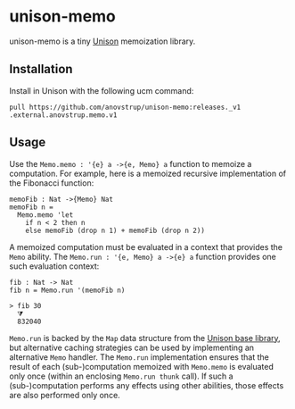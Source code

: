 # unison-memo

unison-memo is a tiny [Unison](https://unisonweb.org) memoization library.

## Installation

Install in Unison with the following ucm command:
```
pull https://github.com/anovstrup/unison-memo:releases._v1 .external.anovstrup.memo.v1
```

## Usage

Use the `Memo.memo : '{e} a ->{e, Memo} a` function to memoize a computation. For example, here is a memoized recursive implementation of the Fibonacci function:

```
memoFib : Nat ->{Memo} Nat
memoFib n =
  Memo.memo 'let
    if n < 2 then n
    else memoFib (drop n 1) + memoFib (drop n 2))
```

A memoized computation must be evaluated in a context that provides the `Memo` ability. The `Memo.run : '{e, Memo} a ->{e} a` function provides one such evaluation context:

```
fib : Nat -> Nat
fib n = Memo.run '(memoFib n)

> fib 30
  ⧩
  832040
```

`Memo.run` is backed by the `Map` data structure from the [Unison base library](https://github.com/unisonweb/base), but alternative caching strategies can be used by implementing an alternative `Memo` handler. The `Memo.run` implementation ensures that the result of each (sub-)computation memoized with `Memo.memo` is evaluated only once (within an enclosing `Memo.run thunk` call). If such a (sub-)computation performs any effects using other abilities, those effects are also performed only once.
